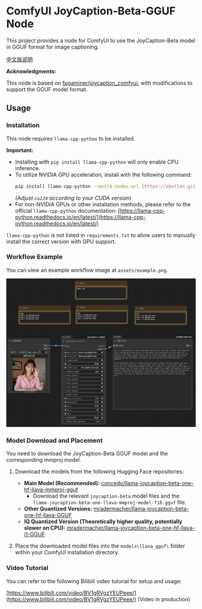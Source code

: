 # ComfyUI JoyCaption-Beta-GGUF Node

This project provides a node for ComfyUI to use the JoyCaption-Beta model in GGUF format for image captioning.

[中文版说明](README-ZH.md)

**Acknowledgments:**

This node is based on [fpgaminer/joycaption_comfyui](https://github.com/fpgaminer/joycaption_comfyui), with modifications to support the GGUF model format.

## Usage

### Installation

This node requires `llama-cpp-python` to be installed.

**Important:**

* Installing with `pip install llama-cpp-python` will only enable CPU inference.
* To utilize NVIDIA GPU acceleration, install with the following command:
    ```bash
    pip install llama-cpp-python --extra-index-url [https://abetlen.github.io/llama-cpp-python/whl/cu124](https://abetlen.github.io/llama-cpp-python/whl/cu124)
    ```
    *(Adjust `cu124` according to your CUDA version)*
* For non-NVIDIA GPUs or other installation methods, please refer to the official `llama-cpp-python` documentation:
    [https://llama-cpp-python.readthedocs.io/en/latest/](https://llama-cpp-python.readthedocs.io/en/latest/)

`llama-cpp-python` is not listed in `requirements.txt` to allow users to manually install the correct version with GPU support.

### Workflow Example

You can view an example workflow image at `assets/example.png`.

![Workflow Example](assets/example.png)

### Model Download and Placement

You need to download the JoyCaption-Beta GGUF model and the corresponding mmproj model.

1.  Download the models from the following Hugging Face repositories:
    * **Main Model (Recommended):** [concedo/llama-joycaption-beta-one-hf-llava-mmproj-gguf](https://huggingface.co/concedo/llama-joycaption-beta-one-hf-llava-mmproj-gguf/tree/main)
        * Download the relevant `joycaption-beta` model files and the `llama-joycaption-beta-one-llava-mmproj-model-f16.gguf` file.
    * **Other Quantized Versions:** [mradermacher/llama-joycaption-beta-one-hf-llava-GGUF](https://huggingface.co/mradermacher/llama-joycaption-beta-one-hf-llava-GGUF/tree/main)
    * **IQ Quantized Version (Theoretically higher quality, potentially slower on CPU):** [mradermacher/llama-joycaption-beta-one-hf-llava-i1-GGUF](https://huggingface.co/mradermacher/llama-joycaption-beta-one-hf-llava-i1-GGUF/tree/main)

2.  Place the downloaded model files into the `models\llava_gguf\` folder within your ComfyUI installation directory.

### Video Tutorial

You can refer to the following Bilibili video tutorial for setup and usage:

[https://www.bilibili.com/video/BV1gRVgzYEUPeee/](https://www.bilibili.com/video/BV1gRVgzYEUPeee/)  (Video in production)
